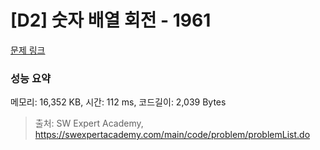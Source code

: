 # [D2] 숫자 배열 회전 - 1961 

[문제 링크](https://swexpertacademy.com/main/code/problem/problemDetail.do?contestProbId=AV5Pq-OKAVYDFAUq) 

### 성능 요약

메모리: 16,352 KB, 시간: 112 ms, 코드길이: 2,039 Bytes



> 출처: SW Expert Academy, https://swexpertacademy.com/main/code/problem/problemList.do